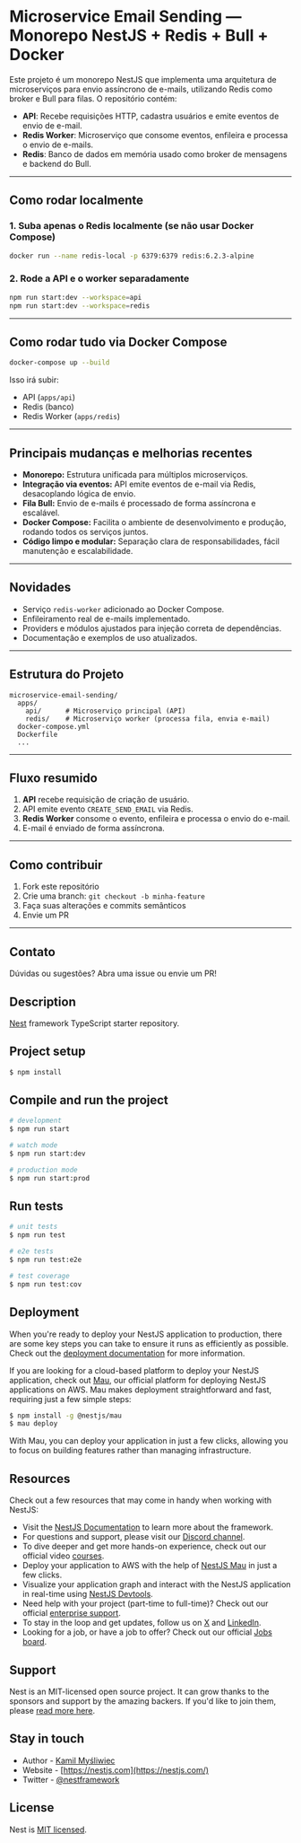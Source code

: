 

# Microservice Email Sending — Monorepo NestJS + Redis + Bull + Docker

Este projeto é um monorepo NestJS que implementa uma arquitetura de microserviços para envio assíncrono de e-mails, utilizando Redis como broker e Bull para filas. O repositório contém:

- **API**: Recebe requisições HTTP, cadastra usuários e emite eventos de envio de e-mail.
- **Redis Worker**: Microserviço que consome eventos, enfileira e processa o envio de e-mails.
- **Redis**: Banco de dados em memória usado como broker de mensagens e backend do Bull.

---

## Como rodar localmente

### 1. Suba apenas o Redis localmente (se não usar Docker Compose)
```sh
docker run --name redis-local -p 6379:6379 redis:6.2.3-alpine
```

### 2. Rode a API e o worker separadamente
```sh
npm run start:dev --workspace=api
npm run start:dev --workspace=redis
```

---

## Como rodar tudo via Docker Compose

```sh
docker-compose up --build
```

Isso irá subir:
- API (`apps/api`)
- Redis (banco)
- Redis Worker (`apps/redis`)

---

## Principais mudanças e melhorias recentes

- **Monorepo:** Estrutura unificada para múltiplos microserviços.
- **Integração via eventos:** API emite eventos de e-mail via Redis, desacoplando lógica de envio.
- **Fila Bull:** Envio de e-mails é processado de forma assíncrona e escalável.
- **Docker Compose:** Facilita o ambiente de desenvolvimento e produção, rodando todos os serviços juntos.
- **Código limpo e modular:** Separação clara de responsabilidades, fácil manutenção e escalabilidade.

---

## Novidades

- Serviço `redis-worker` adicionado ao Docker Compose.
- Enfileiramento real de e-mails implementado.
- Providers e módulos ajustados para injeção correta de dependências.
- Documentação e exemplos de uso atualizados.

---

## Estrutura do Projeto

```
microservice-email-sending/
  apps/
    api/      # Microserviço principal (API)
    redis/    # Microserviço worker (processa fila, envia e-mail)
  docker-compose.yml
  Dockerfile
  ...
```

---

## Fluxo resumido

1. **API** recebe requisição de criação de usuário.
2. API emite evento `CREATE_SEND_EMAIL` via Redis.
3. **Redis Worker** consome o evento, enfileira e processa o envio do e-mail.
4. E-mail é enviado de forma assíncrona.

---

## Como contribuir

1. Fork este repositório
2. Crie uma branch: `git checkout -b minha-feature`
3. Faça suas alterações e commits semânticos
4. Envie um PR

---

## Contato

Dúvidas ou sugestões? Abra uma issue ou envie um PR!

## Description

[Nest](https://github.com/nestjs/nest) framework TypeScript starter repository.

## Project setup

```bash
$ npm install
```

## Compile and run the project

```bash
# development
$ npm run start

# watch mode
$ npm run start:dev

# production mode
$ npm run start:prod
```

## Run tests

```bash
# unit tests
$ npm run test

# e2e tests
$ npm run test:e2e

# test coverage
$ npm run test:cov
```

## Deployment

When you're ready to deploy your NestJS application to production, there are some key steps you can take to ensure it runs as efficiently as possible. Check out the [deployment documentation](https://docs.nestjs.com/deployment) for more information.

If you are looking for a cloud-based platform to deploy your NestJS application, check out [Mau](https://mau.nestjs.com), our official platform for deploying NestJS applications on AWS. Mau makes deployment straightforward and fast, requiring just a few simple steps:

```bash
$ npm install -g @nestjs/mau
$ mau deploy
```

With Mau, you can deploy your application in just a few clicks, allowing you to focus on building features rather than managing infrastructure.

## Resources

Check out a few resources that may come in handy when working with NestJS:

- Visit the [NestJS Documentation](https://docs.nestjs.com) to learn more about the framework.
- For questions and support, please visit our [Discord channel](https://discord.gg/G7Qnnhy).
- To dive deeper and get more hands-on experience, check out our official video [courses](https://courses.nestjs.com/).
- Deploy your application to AWS with the help of [NestJS Mau](https://mau.nestjs.com) in just a few clicks.
- Visualize your application graph and interact with the NestJS application in real-time using [NestJS Devtools](https://devtools.nestjs.com).
- Need help with your project (part-time to full-time)? Check out our official [enterprise support](https://enterprise.nestjs.com).
- To stay in the loop and get updates, follow us on [X](https://x.com/nestframework) and [LinkedIn](https://linkedin.com/company/nestjs).
- Looking for a job, or have a job to offer? Check out our official [Jobs board](https://jobs.nestjs.com).

## Support

Nest is an MIT-licensed open source project. It can grow thanks to the sponsors and support by the amazing backers. If you'd like to join them, please [read more here](https://docs.nestjs.com/support).

## Stay in touch

- Author - [Kamil Myśliwiec](https://twitter.com/kammysliwiec)
- Website - [https://nestjs.com](https://nestjs.com/)
- Twitter - [@nestframework](https://twitter.com/nestframework)

## License

Nest is [MIT licensed](https://github.com/nestjs/nest/blob/master/LICENSE).
